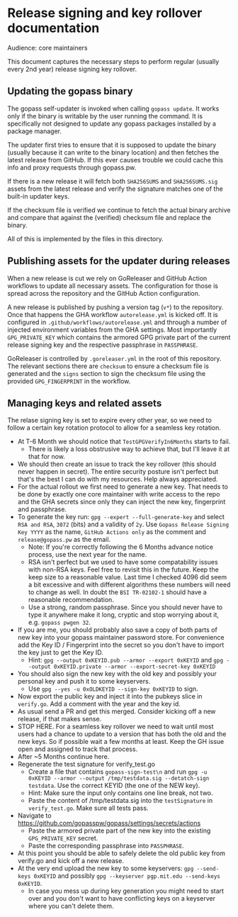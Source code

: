# Release signing and key rollover documentation

Audience: core maintainers

This document captures the necessary steps to perform regular (usually every 2nd year) release signing key rollover.

## Updating the gopass binary

The gopass self-updater is invoked when calling `gopass update`. It works only if the binary is writable by the user running the command. It is specifically not designed to update any gopass
packages installed by a package manager.

The updater first tries to ensure that it is supposed to update the binary (usually because it can write to the binary location) and then fetches the latest release from GitHub. If this ever causes trouble we could cache this info and proxy requests through gopass.pw.

If there is a new release it will fetch both `SHA256SUMS` and `SHA256SUMS.sig` assets from the latest release and verify the signature matches one of the built-in updater keys.

If the checksum file is verified we continue to fetch the actual binary archive and compare that against
the (verified) checksum file and replace the binary.

All of this is implemented by the files in this directory.

## Publishing assets for the updater during releases

When a new release is cut we rely on GoReleaser and GitHub Action workflows to update all necessary assets.
The configuration for those is spread across the repository and the GitHub Action configuration.

A new release is published by pushing a version tag (`v*`) to the repository. Once that happens the GHA workflow `autorelease.yml` is kicked off. It is configured in `.github/workflows/autorelease.yml` and through a number of injected environment variables from the GHA settings. Most importantly `GPG_PRIVATE_KEY` which contains the armored
GPG private part of the current release signing key and the respective passphrase in `PASSPHRASE`.

GoReleaser is controlled by `.goreleaser.yml` in the root of this repository. The relevant sections there are `checksum` to ensure a checksum file is generated and the `signs` section to sign the checksum file using the provided `GPG_FINGERPRINT` in the workflow.

## Managing keys and related assets

The relase signing key is set to expire every other year, so we need to follow a certain key rotation protocol to allow for a seamless key rotation.

* At T-6 Month we should notice that `TestGPGVerifyIn6Months` starts to fail.
    * There is likely a loss obstrusive way to achieve that, but I'll leave it at that for now.
* We should then create an issue to track the key rollover (this should never happen in secret). The entire security posture isn't perfect but that's the best I can do with my resources. Help always appreciated.
* For the actual rollout we first need to generate a new key. That needs to be done by exactly one core maintainer with write access to the repo and the GHA secrets since only they can inject the new key, fingerprint and passphrase.
* To generate the key run: `gpg --expert --full-generate-key` and select `RSA and RSA`, `3072` (bits) and a validity of `2y`. Use `Gopass Release Signing Key YYYY` as the name, `GitHub Actions only` as the comment and `release@gopass.pw` as the email.
  * Note: If you're correctly following the 6 Months advance notice process, use the next year for the name.
  * RSA isn't perfect but we used to have some compatability issues with non-RSA keys. Feel free to revisit this in the future. Keep the keep size to a reasonable value. Last time I checked 4096 did seem a bit excessive and with different algorithms these numbers will need to change as well. In doubt the `BSI TR-02102-1` should have a reasonable recommendation.
  * Use a strong, random passphrase. Since you should never have to type it anywhere make it long, cryptic and stop worrying about it, e.g. `gopass pwgen 32`.
* If you are me, you should probably also save a copy of both parts of new key into your gopass maintainer password store. For convenience add the Key ID / Fingerprint into the secret so you don't have to import the key just to get the Key ID.
  * Hint: `gpg --output 0xKEYID.pub --armor --export 0xKEYID` and `gpg --output 0xKEYID.private --armor --export-secret-key 0xKEYID`
* You should also sign the new key with the old key and possibly your personal key and push it to some keyservers.
  * Use `gpg --yes -u 0xOLDKEYID --sign-key 0xKEYID` to sign.
* Now export the public key and inject it into the pubkeys slice in `verify.go`. Add a comment with the year and the key id.
* As usual send a PR and get this merged. Consider kicking off a new release, if that makes sense.
* STOP HERE. For a seamless key rollover we need to wait until most users had a chance to update to a version that has both the old and the new keys. So if possible wait a few months at least. Keep the GH issue open and assigned to track that process.
* After ~5 Months continue here.
* Regenerate the test signature for verify_test.go
  * Create a file that contains `gopass-sign-test\n` and run `gpg -u 0xKEYID --armor --output /tmp/testdata.sig --detatch-sign testdata`. Use the correct KEYID (the one of the NEW key).
  * Hint: Make sure the input only contains one line break, not two.
  * Paste the content of /tmp/testdata.sig into the `testSignature` in `verify_test.go`. Make sure all tests pass.
* Navigate to https://github.com/gopasspw/gopass/settings/secrets/actions
    * Paste the armored private part of the new key into the existing `GPG_PRIVATE_KEY` secret.
    * Paste the corresponding passphrase into `PASSPHRASE`.
* At this point you should be able to safely delete the old public key from verify.go and kick off a new release.
* At the very end upload the new key to some keyservers:  `gpg --send-keys 0xKEYID` and possibly `gpg --keyserver pgp.mit.edu --send-keys 0xKEYID`.
  * In case you mess up during key generation you might need to start over and you don't want to have conflicting keys on a keyserver where you can't delete them.
